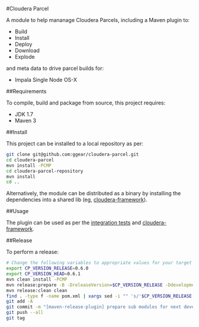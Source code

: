 #Cloudera Parcel

A module to help mananage Cloudera Parcels, including a Maven plugin to:

* Build
* Install
* Deploy
* Download
* Explode

and meta data to drive parcel builds for:

* Impala Single Node OS-X

##Requirements

To compile, build and package from source, this project requires:

* JDK 1.7
* Maven 3

##Install

This project can be installed to a local repository as per:

```bash
git clone git@github.com:ggear/cloudera-parcel.git
cd cloudera-parcel
mvn install -PCMP
cd cloudera-parcel-repository
mvn install
cd ..
```

Alternatively, the module can be distributed as a binary by installing the dependencies into a shared lib (eg, [cloudera-framework](https://github.com/ggear/cloudera-framework/tree/master/cloudera-framework-thirdparty/src/main/repository)).

##Usage

The plugin can be used as per the [integration tests](https://github.com/ggear/cloudera-parcel/tree/master/cloudera-parcel-plugin/src/it) and [cloudera-framework](https://github.com/ggear/cloudera-framework/tree/master/cloudera-framework-thirdparty/src/main/repository).

##Release

To perform a release:

```bash
# Change the following variables to appropriate values for your target environment
export CP_VERSION_RELEASE=0.6.0
export CP_VERSION_HEAD=0.6.1
mvn clean install -PCMP
mvn release:prepare -B -DreleaseVersion=$CP_VERSION_RELEASE -DdevelopmentVersion=$CP_VERSION_HEAD-SNAPSHOT
mvn release:clean clean
find . -type f -name pom.xml | xargs sed -i "" 's/'$CP_VERSION_RELEASE'-SNAPSHOT/'$CP_VERSION_HEAD'-SNAPSHOT/g';
git add -A
git commit -m "[maven-release-plugin] prepare sub modules for next development iteration"
git push --all
git tag
```
